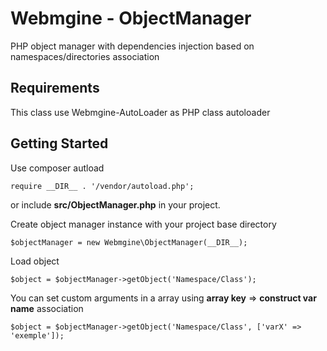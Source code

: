 # Webmgine - ObjectManager

PHP object manager with dependencies injection based on namespaces/directories association

## Requirements

This class use Webmgine-AutoLoader as PHP class autoloader

## Getting Started

Use composer autload
```
require __DIR__ . '/vendor/autoload.php';
```
or include **src/ObjectManager.php** in your project.

Create object manager instance with your project base directory
```
$objectManager = new Webmgine\ObjectManager(__DIR__);
```

Load object
```
$object = $objectManager->getObject('Namespace/Class');
```

You can set custom arguments in a array using **array key** => **construct var name** association
```
$object = $objectManager->getObject('Namespace/Class', ['varX' => 'exemple']);
```